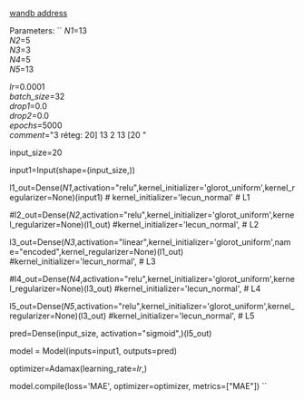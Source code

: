  [wandb address](https://wandb.ai/pid_status/pid_autoencoder/runs/sl8olbno])  
 
 Parameters:
``
_N1_=13  
_N2_=5  
_N3_=3  
_N4_=5  
_N5_=13  

_lr_=0.0001  
_batch_size_=32  
_drop1_=0.0  
_drop2_=0.0  
_epochs_=5000  
_comment_="3 réteg:  20] 13 2 13 [20 "  


input_size=20


input1=Input(shape=(input_size,))

l1_out=Dense(_N1_,activation="relu",kernel_initializer='glorot_uniform',kernel_regularizer=None)(input1) # kernel_initializer='lecun_normal'  # L1

#l2_out=Dense(_N2_,activation="relu",kernel_initializer='glorot_uniform',kernel_regularizer=None)(l1_out) #kernel_initializer='lecun_normal',  # L2

l3_out=Dense(_N3_,activation="linear",kernel_initializer='glorot_uniform',name="encoded",kernel_regularizer=None)(l1_out) #kernel_initializer='lecun_normal',  # L3

#l4_out=Dense(_N4_,activation="relu",kernel_initializer='glorot_uniform',kernel_regularizer=None)(l3_out) #kernel_initializer='lecun_normal',  # L4

l5_out=Dense(_N5_,activation="relu",kernel_initializer='glorot_uniform',kernel_regularizer=None)(l3_out) #kernel_initializer='lecun_normal',  # L5




pred=Dense(input_size, activation="sigmoid",)(l5_out)

model = Model(inputs=input1, outputs=pred)

optimizer=Adamax(learning_rate=_lr_,) 

model.compile(loss='MAE', optimizer=optimizer, metrics=["MAE"]) 
``

